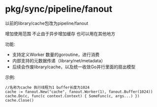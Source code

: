 # pkg/sync/pipeline/fanout

以前的library/cache包改为pipeline/fanout

增加使用范围 不止由于异步增加缓存 也可以用在其他地方

功能:

* 支持定义Worker 数量的goroutine，进行消费
* 内部支持的元数据传递（library/net/metadata）
* 后续会作废library/cache，以及统一收敛Go并行里面的扇出模型

示例:
```golang
//名称为cache 执行线程为1 buffer长度为1024
cache := fanout.New("cache", fanout.Worker(1), fanout.Buffer(1024))
cache.Do(c, func(c context.Context) { SomeFunc(c, args...) })
cache.Close()
```